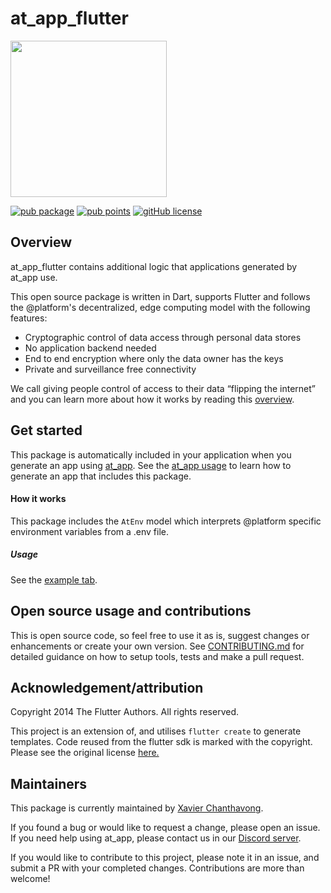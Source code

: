 # at_app_flutter

<img width=250px src="https://atsign.dev/assets/img/@platform_logo_grey.svg?sanitize=true">

[![pub package](https://img.shields.io/pub/v/at_app_flutter)](https://pub.dev/packages/at_app_flutter) [![pub points](https://badges.bar/at_app_flutter/pub%20points)](https://pub.dev/packages/at_app_flutter/score) [![gitHub license](https://img.shields.io/badge/license-BSD3-blue.svg)](./LICENSE)
## Overview

at_app_flutter contains additional logic that applications generated by at_app use.

This open source package is written in Dart, supports Flutter and follows the
@‎platform's decentralized, edge computing model with the following features:
- Cryptographic control of data access through personal data stores
- No application backend needed
- End to end encryption where only the data owner has the keys
- Private and surveillance free connectivity

We call giving people control of access to their data “flipping the internet”
and you can learn more about how it works by reading this
[overview](https://atsign.dev/docs/overview/).

## Get started

This package is automatically included in your application when you generate an app using [at_app](https://pub.dev/packages/at_app). See the [at_app usage](https://pub.dev/packages/at_app/example) to learn how to generate an app that includes this package.

#### How it works

This package includes the `AtEnv` model which interprets @platform specific environment variables from a .env file.

##### Usage

See the [example tab](https://pub.dev/packages/at_app_flutter/example).

## Open source usage and contributions

This is open source code, so feel free to use it as is, suggest changes or
enhancements or create your own version. See [CONTRIBUTING.md](../CONTRIBUTING.md)
for detailed guidance on how to setup tools, tests and make a pull request.

## Acknowledgement/attribution

Copyright 2014 The Flutter Authors. All rights reserved.

This project is an extension of, and utilises `flutter create` to generate templates.
Code reused from the flutter sdk is marked with the copyright.
Please see the original license [here.](https://github.com/flutter/flutter/blob/master/LICENSE)

## Maintainers

This package is currently maintained by [Xavier Chanthavong](https://github.com/xavierchanth).

If you found a bug or would like to request a change, please open an issue.
If you need help using at_app, please contact us in our [Discord server](https://discord.gg/55sHTQFxfz).

If you would like to contribute to this project, please note it in an issue, and submit a PR with your completed changes. Contributions are more than welcome!

